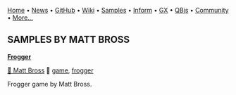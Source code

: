[Home](https://qb64.com) • [News](../news.md) • [GitHub](https://github.com/QB64Official/qb64) • [Wiki](https://github.com/QB64Official/qb64/wiki) • [Samples](../samples.md) • [Inform](../inform.md) • [GX](../gx.md) • [QBjs](../qbjs.md) • [Community](../community.md) • [More...](../more.md)

## SAMPLES BY MATT BROSS

**[Frogger](frogger/index.md)**

[🐝 Matt Bross](matt-bross.md) 🔗 [game](game.md), [frogger](frogger.md)

Frogger game by Matt Bross.
